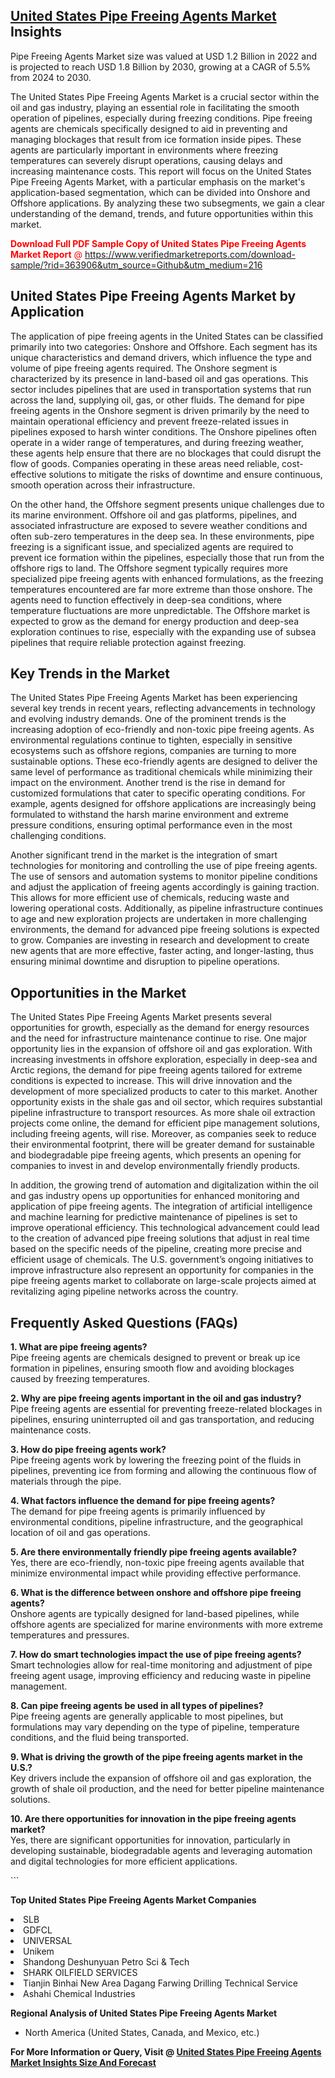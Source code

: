 <h2><a href="https://www.verifiedmarketreports.com/download-sample/?rid=363906&amp;utm_source=Github&amp;utm_medium=216" target="_blank">United States Pipe Freeing Agents Market</a> Insights</h2><p>Pipe Freeing Agents Market size was valued at USD 1.2 Billion in 2022 and is projected to reach USD 1.8 Billion by 2030, growing at a CAGR of 5.5% from 2024 to 2030.</p><p><p>The United States Pipe Freeing Agents Market is a crucial sector within the oil and gas industry, playing an essential role in facilitating the smooth operation of pipelines, especially during freezing conditions. Pipe freeing agents are chemicals specifically designed to aid in preventing and managing blockages that result from ice formation inside pipes. These agents are particularly important in environments where freezing temperatures can severely disrupt operations, causing delays and increasing maintenance costs. This report will focus on the United States Pipe Freeing Agents Market, with a particular emphasis on the market's application-based segmentation, which can be divided into Onshore and Offshore applications. By analyzing these two subsegments, we gain a clear understanding of the demand, trends, and future opportunities within this market. <p><span class=""><span style="color: #ff0000;"><strong>Download Full PDF Sample Copy of United States Pipe Freeing Agents Market Report</strong> @ </span><a href="https://www.verifiedmarketreports.com/download-sample/?rid=363906&amp;utm_source=Github&amp;utm_medium=216" target="_blank">https://www.verifiedmarketreports.com/download-sample/?rid=363906&amp;utm_source=Github&amp;utm_medium=216</a></span></p></p><h2>United States Pipe Freeing Agents Market by Application</h2><p>The application of pipe freeing agents in the United States can be classified primarily into two categories: Onshore and Offshore. Each segment has its unique characteristics and demand drivers, which influence the type and volume of pipe freeing agents required. The Onshore segment is characterized by its presence in land-based oil and gas operations. This sector includes pipelines that are used in transportation systems that run across the land, supplying oil, gas, or other fluids. The demand for pipe freeing agents in the Onshore segment is driven primarily by the need to maintain operational efficiency and prevent freeze-related issues in pipelines exposed to harsh winter conditions. The Onshore pipelines often operate in a wider range of temperatures, and during freezing weather, these agents help ensure that there are no blockages that could disrupt the flow of goods. Companies operating in these areas need reliable, cost-effective solutions to mitigate the risks of downtime and ensure continuous, smooth operation across their infrastructure.</p><p>On the other hand, the Offshore segment presents unique challenges due to its marine environment. Offshore oil and gas platforms, pipelines, and associated infrastructure are exposed to severe weather conditions and often sub-zero temperatures in the deep sea. In these environments, pipe freezing is a significant issue, and specialized agents are required to prevent ice formation within the pipelines, especially those that run from the offshore rigs to land. The Offshore segment typically requires more specialized pipe freeing agents with enhanced formulations, as the freezing temperatures encountered are far more extreme than those onshore. The agents need to function effectively in deep-sea conditions, where temperature fluctuations are more unpredictable. The Offshore market is expected to grow as the demand for energy production and deep-sea exploration continues to rise, especially with the expanding use of subsea pipelines that require reliable protection against freezing.</p><h2>Key Trends in the Market</h2><p>The United States Pipe Freeing Agents Market has been experiencing several key trends in recent years, reflecting advancements in technology and evolving industry demands. One of the prominent trends is the increasing adoption of eco-friendly and non-toxic pipe freeing agents. As environmental regulations continue to tighten, especially in sensitive ecosystems such as offshore regions, companies are turning to more sustainable options. These eco-friendly agents are designed to deliver the same level of performance as traditional chemicals while minimizing their impact on the environment. Another trend is the rise in demand for customized formulations that cater to specific operating conditions. For example, agents designed for offshore applications are increasingly being formulated to withstand the harsh marine environment and extreme pressure conditions, ensuring optimal performance even in the most challenging conditions.</p><p>Another significant trend in the market is the integration of smart technologies for monitoring and controlling the use of pipe freeing agents. The use of sensors and automation systems to monitor pipeline conditions and adjust the application of freeing agents accordingly is gaining traction. This allows for more efficient use of chemicals, reducing waste and lowering operational costs. Additionally, as pipeline infrastructure continues to age and new exploration projects are undertaken in more challenging environments, the demand for advanced pipe freeing solutions is expected to grow. Companies are investing in research and development to create new agents that are more effective, faster acting, and longer-lasting, thus ensuring minimal downtime and disruption to pipeline operations.</p><h2>Opportunities in the Market</h2><p>The United States Pipe Freeing Agents Market presents several opportunities for growth, especially as the demand for energy resources and the need for infrastructure maintenance continue to rise. One major opportunity lies in the expansion of offshore oil and gas exploration. With increasing investments in offshore exploration, especially in deep-sea and Arctic regions, the demand for pipe freeing agents tailored for extreme conditions is expected to increase. This will drive innovation and the development of more specialized products to cater to this market. Another opportunity exists in the shale gas and oil sector, which requires substantial pipeline infrastructure to transport resources. As more shale oil extraction projects come online, the demand for efficient pipe management solutions, including freeing agents, will rise. Moreover, as companies seek to reduce their environmental footprint, there will be greater demand for sustainable and biodegradable pipe freeing agents, which presents an opening for companies to invest in and develop environmentally friendly products.</p><p>In addition, the growing trend of automation and digitalization within the oil and gas industry opens up opportunities for enhanced monitoring and application of pipe freeing agents. The integration of artificial intelligence and machine learning for predictive maintenance of pipelines is set to improve operational efficiency. This technological advancement could lead to the creation of advanced pipe freeing solutions that adjust in real time based on the specific needs of the pipeline, creating more precise and efficient usage of chemicals. The U.S. government’s ongoing initiatives to improve infrastructure also represent an opportunity for companies in the pipe freeing agents market to collaborate on large-scale projects aimed at revitalizing aging pipeline networks across the country.</p><h2>Frequently Asked Questions (FAQs)</h2><p><b>1. What are pipe freeing agents?</b><br>Pipe freeing agents are chemicals designed to prevent or break up ice formation in pipelines, ensuring smooth flow and avoiding blockages caused by freezing temperatures.</p><p><b>2. Why are pipe freeing agents important in the oil and gas industry?</b><br>Pipe freeing agents are essential for preventing freeze-related blockages in pipelines, ensuring uninterrupted oil and gas transportation, and reducing maintenance costs.</p><p><b>3. How do pipe freeing agents work?</b><br>Pipe freeing agents work by lowering the freezing point of the fluids in pipelines, preventing ice from forming and allowing the continuous flow of materials through the pipe.</p><p><b>4. What factors influence the demand for pipe freeing agents?</b><br>The demand for pipe freeing agents is primarily influenced by environmental conditions, pipeline infrastructure, and the geographical location of oil and gas operations.</p><p><b>5. Are there environmentally friendly pipe freeing agents available?</b><br>Yes, there are eco-friendly, non-toxic pipe freeing agents available that minimize environmental impact while providing effective performance.</p><p><b>6. What is the difference between onshore and offshore pipe freeing agents?</b><br>Onshore agents are typically designed for land-based pipelines, while offshore agents are specialized for marine environments with more extreme temperatures and pressures.</p><p><b>7. How do smart technologies impact the use of pipe freeing agents?</b><br>Smart technologies allow for real-time monitoring and adjustment of pipe freeing agent usage, improving efficiency and reducing waste in pipeline management.</p><p><b>8. Can pipe freeing agents be used in all types of pipelines?</b><br>Pipe freeing agents are generally applicable to most pipelines, but formulations may vary depending on the type of pipeline, temperature conditions, and the fluid being transported.</p><p><b>9. What is driving the growth of the pipe freeing agents market in the U.S.?</b><br>Key drivers include the expansion of offshore oil and gas exploration, the growth of shale oil production, and the need for better pipeline maintenance solutions.</p><p><b>10. Are there opportunities for innovation in the pipe freeing agents market?</b><br>Yes, there are significant opportunities for innovation, particularly in developing sustainable, biodegradable agents and leveraging automation and digital technologies for more efficient applications.</p>```</p><p><strong>Top United States Pipe Freeing Agents Market Companies</strong></p><div data-test-id=""><p><li>SLB</li><li> GDFCL</li><li> UNIVERSAL</li><li> Unikem</li><li> Shandong Deshunyuan Petro Sci & Tech</li><li> SHARK OILFIELD SERVICES</li><li> Tianjin Binhai New Area Dagang Farwing Drilling Technical Service</li><li> Ashahi Chemical Industries</li></p><div><strong>Regional Analysis of&nbsp;United States Pipe Freeing Agents Market</strong></div><ul><li dir="ltr"><p dir="ltr">North America&nbsp;(United States, Canada, and Mexico, etc.)</p></li></ul><p><strong>For More Information or Query, Visit @&nbsp;</strong><strong><a href="https://www.verifiedmarketreports.com/product/pipe-freeing-agents-market/?utm_source=Github&amp;utm_medium=216" target="_blank">United States Pipe Freeing Agents Market Insights Size And Forecast</a></strong></p></div>
